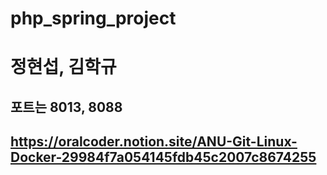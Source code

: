 # php_spring_project
# 정현섭, 김학규
## 포트는 8013, 8088
## https://oralcoder.notion.site/ANU-Git-Linux-Docker-29984f7a054145fdb45c2007c8674255
